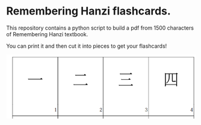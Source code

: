 # Remembering Hanzi flashcards.

This repository contains a python script to build a pdf from 1500 characters of Remembering Hanzi textbook.

You can print it and then cut it into pieces to get your flashcards!

![sample-image](docs/sample-image.png)
